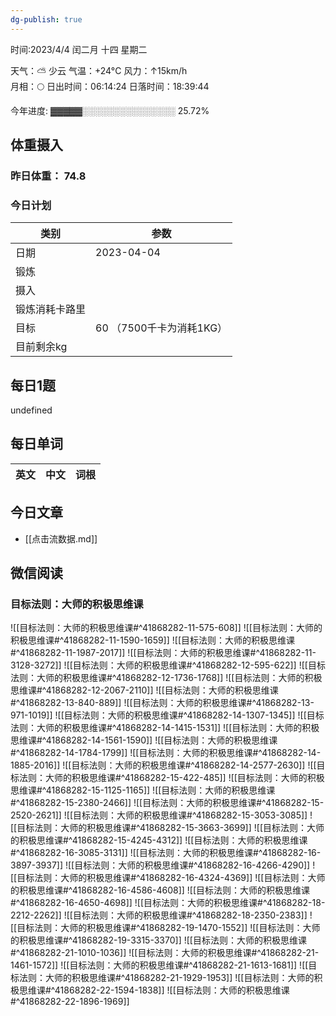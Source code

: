 ```yaml
---
dg-publish: true
---
```



时间:2023/4/4 闰二月 十四 星期二

天气：⛅️  少云 气温：+24°C 风力：↑15km/h  
月相：🌕 日出时间：06:14:24 日落时间：18:39:44

今年进度: ▓▓▓▓▓░░░░░░░░░░░░░░░ 25.72%

## 体重摄入

### 昨日体重： 74.8
### 今日计划
| 类别           | 参数                    |
| -------------- | ----------------------- |
| 日期           | 2023-04-04               |
| 锻炼           |               |
| 摄入           |  |
| 锻炼消耗卡路里 | |
| 目标           | 60      （7500千卡为消耗1KG）                |
| 目前剩余kg               |                          |



## 每日1题

undefined

## 每日单词

| 英文       | 中文       |词根|
| ---------- | ---------- | ---|


## 今日文章

- [[点击流数据.md]]


## 微信阅读

<!-- start of weread -->

### 目标法则：大师的积极思维课
![[目标法则：大师的积极思维课#^41868282-11-575-608]]
![[目标法则：大师的积极思维课#^41868282-11-1590-1659]]
![[目标法则：大师的积极思维课#^41868282-11-1987-2017]]
![[目标法则：大师的积极思维课#^41868282-11-3128-3272]]
![[目标法则：大师的积极思维课#^41868282-12-595-622]]
![[目标法则：大师的积极思维课#^41868282-12-1736-1768]]
![[目标法则：大师的积极思维课#^41868282-12-2067-2110]]
![[目标法则：大师的积极思维课#^41868282-13-840-889]]
![[目标法则：大师的积极思维课#^41868282-13-971-1019]]
![[目标法则：大师的积极思维课#^41868282-14-1307-1345]]
![[目标法则：大师的积极思维课#^41868282-14-1415-1531]]
![[目标法则：大师的积极思维课#^41868282-14-1561-1590]]
![[目标法则：大师的积极思维课#^41868282-14-1784-1799]]
![[目标法则：大师的积极思维课#^41868282-14-1885-2016]]
![[目标法则：大师的积极思维课#^41868282-14-2577-2630]]
![[目标法则：大师的积极思维课#^41868282-15-422-485]]
![[目标法则：大师的积极思维课#^41868282-15-1125-1165]]
![[目标法则：大师的积极思维课#^41868282-15-2380-2466]]
![[目标法则：大师的积极思维课#^41868282-15-2520-2621]]
![[目标法则：大师的积极思维课#^41868282-15-3053-3085]]
![[目标法则：大师的积极思维课#^41868282-15-3663-3699]]
![[目标法则：大师的积极思维课#^41868282-15-4245-4312]]
![[目标法则：大师的积极思维课#^41868282-16-3085-3131]]
![[目标法则：大师的积极思维课#^41868282-16-3897-3937]]
![[目标法则：大师的积极思维课#^41868282-16-4266-4290]]
![[目标法则：大师的积极思维课#^41868282-16-4324-4369]]
![[目标法则：大师的积极思维课#^41868282-16-4586-4608]]
![[目标法则：大师的积极思维课#^41868282-16-4650-4698]]
![[目标法则：大师的积极思维课#^41868282-18-2212-2262]]
![[目标法则：大师的积极思维课#^41868282-18-2350-2383]]
![[目标法则：大师的积极思维课#^41868282-19-1470-1552]]
![[目标法则：大师的积极思维课#^41868282-19-3315-3370]]
![[目标法则：大师的积极思维课#^41868282-21-1010-1036]]
![[目标法则：大师的积极思维课#^41868282-21-1461-1572]]
![[目标法则：大师的积极思维课#^41868282-21-1613-1681]]
![[目标法则：大师的积极思维课#^41868282-21-1929-1953]]
![[目标法则：大师的积极思维课#^41868282-22-1594-1838]]
![[目标法则：大师的积极思维课#^41868282-22-1896-1969]]

<!-- end of weread -->
